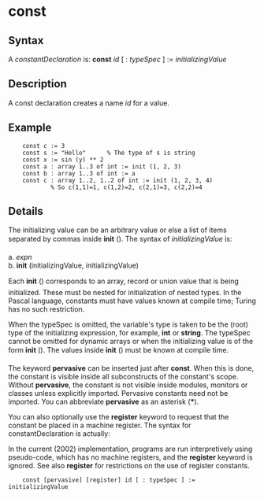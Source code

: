 
# const

## Syntax
A _constantDeclaration_ is:   **const** _id_ [ : _typeSpec_ ] := _initializingValue_

## Description
A const declaration creates a name _id_ for a value.


## Example


        const c := 3
        const s := "Hello"      % The type of s is string
        const x := sin (y) ** 2
        const a : array 1..3 of int := init (1, 2, 3)
        const b : array 1..3 of int := a
        const c : array 1..2, 1..2 of int := init (1, 2, 3, 4)
                % So c(1,1)=1, c(1,2)=2, c(2,1)=3, c(2,2)=4
## Details
The initializing value can be an arbitrary value or else a list of items separated by commas inside **init** (&#133;). The syntax of _initializingValue_ is:


a.   _expn_  
b.   **init** (initializingValue, initializingValue)  


Each **init** (&#133;) corresponds to an array, record or union value that is being initialized. These must be nested for initialization of nested types. In the Pascal language, constants must have values known at compile time; Turing has no such restriction.

When the typeSpec is omitted, the variable's type is taken to be the (root) type of the initializing expression, for example, **int** or **string**. The typeSpec cannot be omitted for dynamic arrays or when the initializing value is of the form **init** (&#133;). The values inside **init** (&#133;) must be known at compile time.

The keyword **pervasive** can be inserted just after **const**. When this is done, the constant is visible inside all subconstructs of the constant's scope. Without **pervasive**, the constant is not visible inside modules, monitors or classes unless explicitly imported. Pervasive constants need not be imported. You can abbreviate **pervasive** as an asterisk (__*__).

You can also optionally use the **register** keyword to request that the constant be placed in a machine register. The syntax for constantDeclaration is actually:

In the current (2002) implementation, programs are run interpretively using pseudo-code, which has no machine registers, and the **register** keyword is ignored. See also **register** for restrictions on the use of register constants.

        const [pervasive] [register] id [ : typeSpec ] := initializingValue
